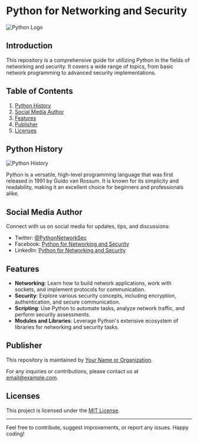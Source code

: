 # Python for Networking and Security

![Python Logo](python_logo.png)

## Introduction

This repository is a comprehensive guide for utilizing Python in the fields of networking and security. It covers a wide range of topics, from basic network programming to advanced security implementations.

## Table of Contents

1. [Python History](#python-history)
2. [Social Media Author](#social-media-author)
3. [Features](#features)
4. [Publisher](#publisher)
5. [Licenses](#licenses)

## Python History

![Python History](python_history.png)

Python is a versatile, high-level programming language that was first released in 1991 by Guido van Rossum. It is known for its simplicity and readability, making it an excellent choice for beginners and professionals alike.

## Social Media Author

Connect with us on social media for updates, tips, and discussions:

- Twitter: [@PythonNetworkSec](https://twitter.com/PythonNetworkSec)
- Facebook: [Python for Networking and Security](https://www.facebook.com/PythonNetworkSec)
- LinkedIn: [Python for Networking and Security](https://www.linkedin.com/company/python-network-security)

## Features

- **Networking**: Learn how to build network applications, work with sockets, and implement protocols for communication.
- **Security**: Explore various security concepts, including encryption, authentication, and secure communication.
- **Scripting**: Use Python to automate tasks, analyze network traffic, and perform security assessments.
- **Modules and Libraries**: Leverage Python's extensive ecosystem of libraries for networking and security tasks.

## Publisher

This repository is maintained by [Your Name or Organization](https://www.example.com).

For any inquiries or contributions, please contact us at [email@example.com](mailto:email@example.com).

## Licenses

This project is licensed under the [MIT License](LICENSE).

---

Feel free to contribute, suggest improvements, or report any issues. Happy coding!
